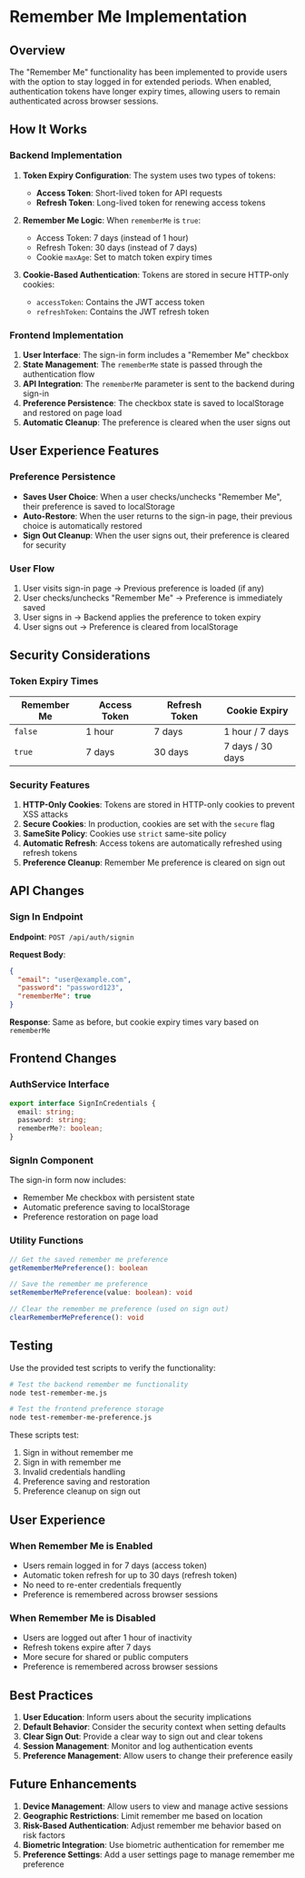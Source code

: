 # Remember Me Implementation

## Overview

The "Remember Me" functionality has been implemented to provide users with the option to stay logged in for extended periods. When enabled, authentication tokens have longer expiry times, allowing users to remain authenticated across browser sessions.

## How It Works

### Backend Implementation

1. **Token Expiry Configuration**: The system uses two types of tokens:
   - **Access Token**: Short-lived token for API requests
   - **Refresh Token**: Long-lived token for renewing access tokens

2. **Remember Me Logic**: When `rememberMe` is `true`:
   - Access Token: 7 days (instead of 1 hour)
   - Refresh Token: 30 days (instead of 7 days)
   - Cookie `maxAge`: Set to match token expiry times

3. **Cookie-Based Authentication**: Tokens are stored in secure HTTP-only cookies:
   - `accessToken`: Contains the JWT access token
   - `refreshToken`: Contains the JWT refresh token

### Frontend Implementation

1. **User Interface**: The sign-in form includes a "Remember Me" checkbox
2. **State Management**: The `rememberMe` state is passed through the authentication flow
3. **API Integration**: The `rememberMe` parameter is sent to the backend during sign-in
4. **Preference Persistence**: The checkbox state is saved to localStorage and restored on page load
5. **Automatic Cleanup**: The preference is cleared when the user signs out

## User Experience Features

### Preference Persistence
- **Saves User Choice**: When a user checks/unchecks "Remember Me", their preference is saved to localStorage
- **Auto-Restore**: When the user returns to the sign-in page, their previous choice is automatically restored
- **Sign Out Cleanup**: When the user signs out, their preference is cleared for security

### User Flow
1. User visits sign-in page → Previous preference is loaded (if any)
2. User checks/unchecks "Remember Me" → Preference is immediately saved
3. User signs in → Backend applies the preference to token expiry
4. User signs out → Preference is cleared from localStorage

## Security Considerations

### Token Expiry Times

| Remember Me | Access Token | Refresh Token | Cookie Expiry |
|-------------|--------------|---------------|---------------|
| `false`     | 1 hour       | 7 days        | 1 hour / 7 days |
| `true`      | 7 days       | 30 days       | 7 days / 30 days |

### Security Features

1. **HTTP-Only Cookies**: Tokens are stored in HTTP-only cookies to prevent XSS attacks
2. **Secure Cookies**: In production, cookies are set with the `secure` flag
3. **SameSite Policy**: Cookies use `strict` same-site policy
4. **Automatic Refresh**: Access tokens are automatically refreshed using refresh tokens
5. **Preference Cleanup**: Remember Me preference is cleared on sign out

## API Changes

### Sign In Endpoint

**Endpoint**: `POST /api/auth/signin`

**Request Body**:
```json
{
  "email": "user@example.com",
  "password": "password123",
  "rememberMe": true
}
```

**Response**: Same as before, but cookie expiry times vary based on `rememberMe`

## Frontend Changes

### AuthService Interface

```typescript
export interface SignInCredentials {
  email: string;
  password: string;
  rememberMe?: boolean;
}
```

### SignIn Component

The sign-in form now includes:
- Remember Me checkbox with persistent state
- Automatic preference saving to localStorage
- Preference restoration on page load

### Utility Functions

```typescript
// Get the saved remember me preference
getRememberMePreference(): boolean

// Save the remember me preference
setRememberMePreference(value: boolean): void

// Clear the remember me preference (used on sign out)
clearRememberMePreference(): void
```

## Testing

Use the provided test scripts to verify the functionality:

```bash
# Test the backend remember me functionality
node test-remember-me.js

# Test the frontend preference storage
node test-remember-me-preference.js
```

These scripts test:
1. Sign in without remember me
2. Sign in with remember me
3. Invalid credentials handling
4. Preference saving and restoration
5. Preference cleanup on sign out

## User Experience

### When Remember Me is Enabled

- Users remain logged in for 7 days (access token)
- Automatic token refresh for up to 30 days (refresh token)
- No need to re-enter credentials frequently
- Preference is remembered across browser sessions

### When Remember Me is Disabled

- Users are logged out after 1 hour of inactivity
- Refresh tokens expire after 7 days
- More secure for shared or public computers
- Preference is remembered across browser sessions

## Best Practices

1. **User Education**: Inform users about the security implications
2. **Default Behavior**: Consider the security context when setting defaults
3. **Clear Sign Out**: Provide a clear way to sign out and clear tokens
4. **Session Management**: Monitor and log authentication events
5. **Preference Management**: Allow users to change their preference easily

## Future Enhancements

1. **Device Management**: Allow users to view and manage active sessions
2. **Geographic Restrictions**: Limit remember me based on location
3. **Risk-Based Authentication**: Adjust remember me behavior based on risk factors
4. **Biometric Integration**: Use biometric authentication for remember me
5. **Preference Settings**: Add a user settings page to manage remember me preference 